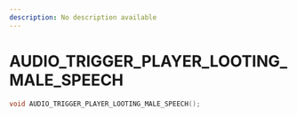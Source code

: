 ```yaml
---
description: No description available 
---
```


# AUDIO_TRIGGER_PLAYER_LOOTING_MALE_SPEECH

```cpp
void AUDIO_TRIGGER_PLAYER_LOOTING_MALE_SPEECH();
```